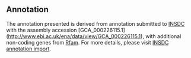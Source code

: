 
Annotation
----------

The annotation presented is derived from annotation submitted to
[INSDC](http://www.insdc.org) with the assembly accession [GCA\_000226115.1]
(http://www.ebi.ac.uk/ena/data/view/GCA_000226115.1),
with additional non-coding genes from
[Rfam](http://rfam.xfam.org/). For more details, please visit [INSDC
annotation import](http://ensemblgenomes.org/info/data/insdc_annotation).
